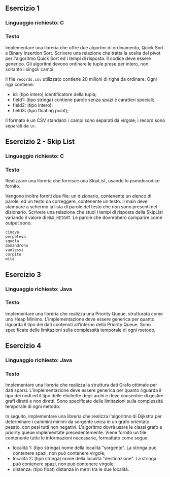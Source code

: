 ## Esercizio 1

### Linguaggio richiesto: C

### Testo

Implementare una libreria che offre due algortmi di ordinamento, Quick Sort e Binary Insertion Sort. Scrivere una relazione che tratta la scelta del pivot per l'algoritmo Quick Sort ed i tempi di risposta. Il codice deve essere generico. Gli algoritmi devono ordinare le tuple prese per intero, non soltanto i singoli campi.

Il file `records.csv` utilizzato contiene 20 milioni di righe da ordinare.
Ogni riga contiene:

- id: (tipo intero) identificatore della tupla;
- field1: (tipo stringa) contiene parole senza spazi e caratteri speciali;
- field2: (tipo intero);
- field3: (tipo floating point);

Il formato è un CSV standard: i campi sono separati da virgole; i record sono separati da `\n`.

## Esercizio 2 - Skip List

### Linguaggio richiesto: C

### Testo

Realizzare una libreria che fornisce una SkipList, usando lo pseudocodice fornito. 

Vengono inoltre forniti due file: un dizionario, contenente un elenco di parole, ed un testo da correggere, contenente un testo. Il main deve stampare a schermo la lista di parole del testo che non sono presenti nel dizionario. Scrivere una relazione che studi i tempi di risposta della SkipList variando il valore di ``MAX_HEIGHT``. Le parole che dovrebbero comparire come output sono:

```
cinqve
perpeteva
squola
domandrono
vuolessi
corpito
wita
```

## Esercizio 3

### Linguaggio richiesto: Java

### Testo

Implementare una libreria che realizza una Priority Queue, strutturata come uno Heap Minimo. L'implementazione deve essere generica per quanto riguarda il tipo dei dati contenuti all'interno della Priority Queue. Sono specificate delle limitazioni sulla complessità temporale di ogni metodo.

## Esercizio 4

### Linguaggio richiesto: Java

### Testo

Implementare una libreria che realizza la struttura dati Grafo ottimale per dati sparsi. L'implementazione deve essere generica per quanto riguarda il tipo dei nodi ed il tipo delle etichette degli archi e deve consentire di gestire grafi diretti e non diretti. Sono specificate delle limitazioni sulla complessità temporale di ogni metodo.

In seguito, implementare una libreria che realizza l'algoritmo di Dijkstra per determinare i cammini minimi da sorgente unica in un grafo orientato pesato, con pesi tutti non negativi. L'algoritmo dovrà usare le classi grafo e priority queue implementate precedentemente. Viene fornito un file contenente tutte le informazioni necessarie, formattato come segue:

- località 1: (tipo stringa) nome della località "sorgente". La stringa può contenere spazi, non può contenere virgole;
- località 2: (tipo stringa) nome della località "destinazione". La stringa  può contenere spazi, non può contenere virgole;
- distanza: (tipo float) distanza in metri tra le due località.


